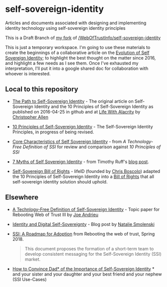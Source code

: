 # self-sovereign-identity
Articles and documents associated with designing and implementing identity technology using self-sovereign identity principles

This is a Draft Branch of [my fork](https://github.com/infominer33/self-sovereign-identity) of [/WebOfTrustInfo/self-sovereign-identity](https://github.com/WebOfTrustInfo/self-sovereign-identity)

This is just a temporary workspace. I'm going to use these materials to create the beginnings of a collaborative article on the [Evolution of Self Sovereign Identity](evolution-of-ssi.md); to highlight the best thought on the matter since 2016, and highlight a few needs as I see them. Once I've exhausted my interpretation, I'll put it into a google shared doc for collaboration with whoever is interested.

## Local to this repository
* [The Path to Self-Sovereign Identity](ThePathToSelf-SovereignIdentity.md) - The original article on Self-Sovereign Identity and the 10 Principles of Self-Sovereign Identity as published on 2016-04-25 in github and at [Life With Alacrity](http://www.lifewithalacrity.com/2016/04/the-path-to-self-soverereign-identity.html) by [Christopher Allen](http://www.github.com/christophera)

* [10 Principles of Self-Sovereign Identity](self-sovereign-identity-principles.md) - The Self-Sovereign Identity Principles, in progress of being revised.

* [Core Characteristics of Self Sovereign Identity](characteristics-of-sovereign-identity.md) - from *A Technology-Free Definition of SSI* for review and comparison against *10 Principles of SSI*

* [7 Myths of Self Sovereign Identity](7-myths-of-self-sovereign-identity.md) - from Timothy Ruff's [blog post](https://medium.com/evernym/7-myths-of-self-sovereign-identity-67aea7416b1).

* [Self-Sovereign Bill of Rights](self-sovereign-identity-bill-of-rights.md) - lifeID (founded by [Chris Boscolo](https://github.com/cboscolo)) adapted the 10 Principles of Self-Sovereign Identity into a [Bill of Rights](https://medium.com/@lifeID_io/lifeid-self-sovereign-identity-bill-of-rights-d2acafa1de8b) that all self-sovereign identity solution should uphold.

## Elsewhere

* [A Technlogy-Free Definition of Self-Sovereign Identity](https://github.com/jandrieu/rebooting-the-web-of-trust-fall2016/raw/master/topics-and-advance-readings/a-technology-free-definition-of-self-sovereign-identity.pdf) - Topic paper for Rebooting Web of Trust III by [Joe Andrieu](http://www.github.com/jandrieu)
   
* [Identity and Digital Self-Sovereignty](https://medium.com/learning-machine-blog/identity-and-digital-self-sovereignty-1f3faab7d9e3#.3jcgvnbok) - Blog post by [Natalie Smolenski](https://medium.com/@nsmolenski)

* [SSI: A Roadmap for Adoption](https://github.com/WebOfTrustInfo/rebooting-the-web-of-trust-spring2018/blob/master/final-documents/a-roadmap-for-ssi.md) from Rebooting the web of trust, Spring 2018. 
  > This document proposes the formation of a short-term team to develop consistent messaging for the Self-Sovereign Identity (SSI) market.

* [How to Convince Dad* of the Importance of Self-Sovereign Identity](https://github.com/WebOfTrustInfo/rwot7/blob/master/final-documents/convincing-dad.md)
   \* and your sister and your daughter and your best friend and your nephew (SSI Use-Cases)
